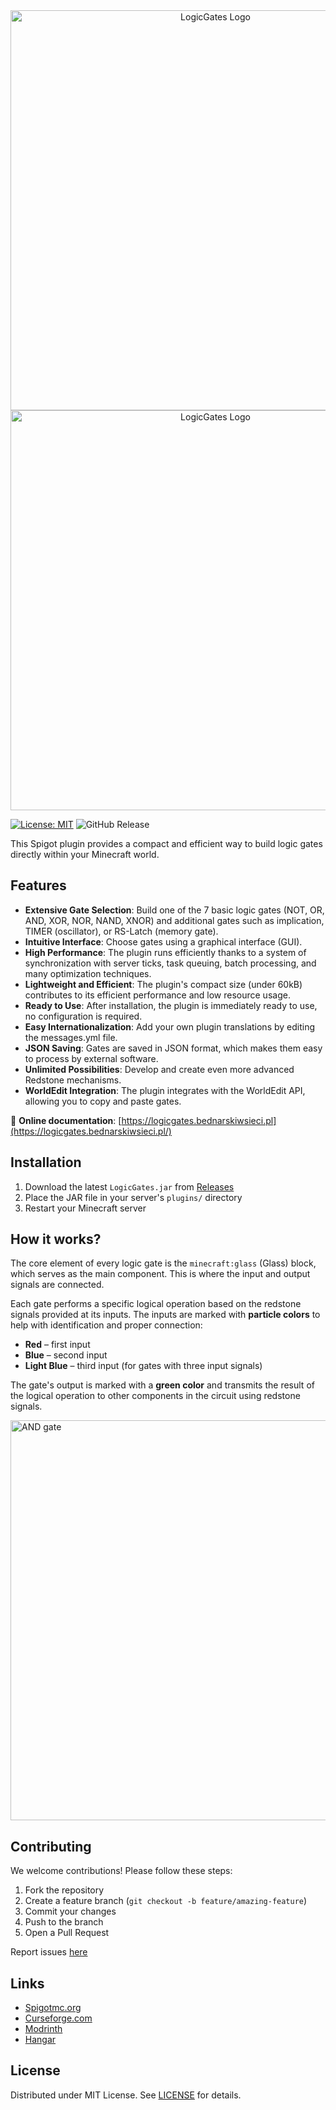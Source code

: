 <div align="center">
  <img src="https://raw.githubusercontent.com/piotrmaciejbednarski/piotrmaciejbednarski/refs/heads/main/header_dark.png#gh-dark-mode-only" width="640" alt="LogicGates Logo"/>
  <img src="https://raw.githubusercontent.com/piotrmaciejbednarski/piotrmaciejbednarski/refs/heads/main/header.png#gh-light-mode-only" width="640" alt="LogicGates Logo"/>
</div>

[![License: MIT](https://img.shields.io/badge/License-MIT-yellow.svg)](https://opensource.org/licenses/MIT)
![GitHub Release](https://img.shields.io/github/v/release/piotrmaciejbednarski/LogicGates)

This Spigot plugin provides a compact and efficient way to build logic gates directly within your Minecraft world.

## Features

- **Extensive Gate Selection**: Build one of the 7 basic logic gates (NOT, OR, AND, XOR, NOR, NAND, XNOR) and additional gates such as implication, TIMER (oscillator), or RS-Latch (memory gate).
- **Intuitive Interface**: Choose gates using a graphical interface (GUI).
- **High Performance**: The plugin runs efficiently thanks to a system of synchronization with server ticks, task queuing, batch processing, and many optimization techniques.
- **Lightweight and Efficient**: The plugin's compact size (under 60kB) contributes to its efficient performance and low resource usage.
- **Ready to Use**: After installation, the plugin is immediately ready to use, no configuration is required.
- **Easy Internationalization**: Add your own plugin translations by editing the messages.yml file.
- **JSON Saving**: Gates are saved in JSON format, which makes them easy to process by external software.
- **Unlimited Possibilities**: Develop and create even more advanced Redstone mechanisms.
- **WorldEdit Integration**: The plugin integrates with the WorldEdit API, allowing you to copy and paste gates.

🔗 **Online documentation**: [https://logicgates.bednarskiwsieci.pl](https://logicgates.bednarskiwsieci.pl/)

## Installation

1. Download the latest `LogicGates.jar` from [Releases](https://github.com/piotrmaciejbednarski/logicgates/releases)
2. Place the JAR file in your server's `plugins/` directory
3. Restart your Minecraft server

## How it works?

The core element of every logic gate is the `minecraft:glass` (Glass) block, which serves as the main component. This is where the input and output signals are connected.

Each gate performs a specific logical operation based on the redstone signals provided at its inputs. The inputs are marked with **particle colors** to help with identification and proper connection:

- **Red** – first input
- **Blue** – second input
- **Light Blue** – third input (for gates with three input signals)

The gate's output is marked with a **green color** and transmits the result of the logical operation to other components in the circuit using redstone signals.

<img src="https://logicgates.bednarskiwsieci.pl/_next/image?url=%2F_next%2Fstatic%2Fmedia%2Fandgate.4c0dfe77.png&w=640&q=75" width="640" alt="AND gate"/>

## Contributing

We welcome contributions! Please follow these steps:
1. Fork the repository
2. Create a feature branch (`git checkout -b feature/amazing-feature`)
3. Commit your changes
4. Push to the branch
5. Open a Pull Request

Report issues [here](https://github.com/piotrmaciejbednarski/logicgates/issues)

## Links

- [Spigotmc.org](https://www.spigotmc.org/resources/logicgates-1-16-1-21-redstone-logic-gates-in-one-block.122253/)
- [Curseforge.com](https://legacy.curseforge.com/minecraft/bukkit-plugins/logicgates)
- [Modrinth](https://modrinth.com/plugin/logicgates)
- [Hangar](https://hangar.papermc.io/piotrmaciejbednarski/LogicGates)

## License

Distributed under MIT License. See [LICENSE](https://mit-license.org/) for details.
